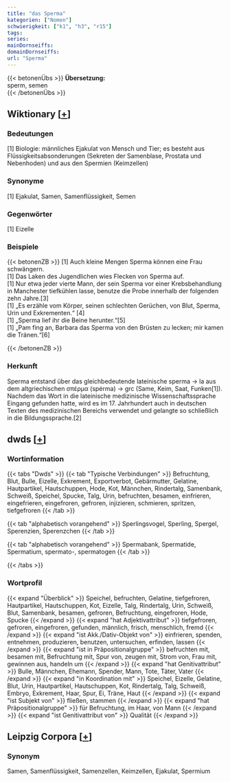 ```yaml
---
title: "das Sperma"
kategorien: ["Nomen"]
schwierigkeit: ["k1", "h3", "r15"]
tags:
series:
mainDornseiffs:
domainDornseiffs:
url: "Sperma"
---
```


{{< betonenÜbs >}}
**Übersetzung:**  
sperm, semen  
{{< /betonenÜbs >}}

## Wiktionary [[+](https://de.wiktionary.org/wiki/Sperma)]

### Bedeutungen
[1] Biologie: männliches Ejakulat von Mensch und Tier; es besteht aus Flüssigkeitsabsonderungen (Sekreten der Samenblase, Prostata und Nebenhoden) und aus den Spermien (Keimzellen)  

### Synonyme
[1] Ejakulat, Samen, Samenflüssigkeit, Semen  

### Gegenwörter
[1] Eizelle  

### Beispiele
{{< betonenZB >}}
[1] Auch kleine Mengen Sperma können eine Frau schwängern.  
[1] Das Laken des Jugendlichen wies Flecken von Sperma auf.  
[1] Nur etwa jeder vierte Mann, der sein Sperma vor einer Krebsbehandlung in Manchester tiefkühlen lasse, benutze die Probe innerhalb der folgenden zehn Jahre.[3]  
[1] „Es erzähle vom Körper, seinen schlechten Gerüchen, von Blut, Sperma, Urin und Exkrementen.“ [4]  
[1] „Sperma lief ihr die Beine herunter.“[5]  
[1] „Pam fing an, Barbara das Sperma von den Brüsten zu lecken; mir kamen die Tränen.“[6]  

{{< /betonenZB >}}
### Herkunft
Sperma entstand über das gleichbedeutende lateinische sperma → la aus dem altgriechischen σπέρμα (spérma) → grc (Same, Keim, Saat, Funken[1]). Nachdem das Wort in die lateinische medizinische Wissenschaftssprache Eingang gefunden hatte, wird es im 17. Jahrhundert auch in deutschen Texten des medizinischen Bereichs verwendet und gelangte so schließlich in die Bildungssprache.[2]  



## dwds [[+](https://www.dwds.de/wb/Sperma)]

### Wortinformation
{{< tabs "Dwds" >}}
{{< tab "Typische Verbindungen" >}}
Befruchtung, Blut, Bulle, Eizelle, Exkrement, Exportverbot, Gebärmutter, Gelatine, Hautpartikel, Hautschuppen, Hode, Kot, Männchen, Rindertalg, Samenbank, Schweiß, Speichel, Spucke, Talg, Urin, befruchten, besamen, einfrieren, eingefrieren, eingefroren, gefroren, injizieren, schmieren, spritzen, tiefgefroren
{{< /tab >}}

{{< tab "alphabetisch vorangehend" >}}
Sperlingsvogel, Sperling, Spergel, Sperenzien, Sperenzchen
{{< /tab >}}

{{< tab "alphabetisch vorangehend" >}}
Spermabank, Spermatide, Spermatium, spermato-, spermatogen
{{< /tab >}}

{{< /tabs >}}

### Wortprofil
{{< expand "Überblick" >}} Speichel, befruchten, Gelatine, tiefgefroren, Hautpartikel, Hautschuppen, Kot, Eizelle, Talg, Rindertalg, Urin, Schweiß, Blut, Samenbank, besamen, gefroren, Befruchtung, eingefroren, Hode, Spucke {{< /expand >}}
{{< expand "hat Adjektivattribut" >}} tiefgefroren, gefroren, eingefroren, gefunden, männlich, frisch, menschlich, fremd {{< /expand >}}
{{< expand "ist Akk./Dativ-Objekt von" >}} einfrieren, spenden, entnehmen, produzieren, benutzen, untersuchen, erfinden, lassen {{< /expand >}}
{{< expand "ist in Präpositionalgruppe" >}} befruchten mit, besamen mit, Befruchtung mit, Spur von, zeugen mit, Strom von, Frau mit, gewinnen aus, handeln um {{< /expand >}}
{{< expand "hat Genitivattribut" >}} Bulle, Männchen, Ehemann, Spender, Mann, Tote, Täter, Vater {{< /expand >}}
{{< expand "in Koordination mit" >}} Speichel, Eizelle, Gelatine, Blut, Urin, Hautpartikel, Hautschuppen, Kot, Rindertalg, Talg, Schweiß, Embryo, Exkrement, Haar, Spur, Ei, Träne, Haut {{< /expand >}}
{{< expand "ist Subjekt von" >}} fließen, stammen {{< /expand >}}
{{< expand "hat Präpositionalgruppe" >}} für Befruchtung, im Haar, von Mann {{< /expand >}}
{{< expand "ist Genitivattribut von" >}} Qualität {{< /expand >}}

## Leipzig Corpora [[+](https://corpora.uni-leipzig.de/en/res?word=Sperma&corpusId=deu_newscrawl-public_2018)]


### Synonym
Samen, Samenflüssigkeit, Samenzellen, Keimzellen, Ejakulat, Spermium

